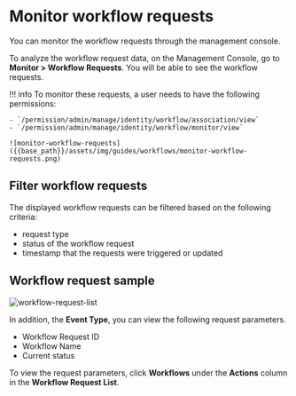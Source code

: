 # Monitor workflow requests

You can monitor the workflow requests through the management console.

To analyze the workflow request data, on the Management Console, go to **Monitor > Workflow Requests**. You will be able to see the workflow requests.

!!! info
    To monitor these requests, a user needs to have the following permissions:

    - `/permission/admin/manage/identity/workflow/association/view`
    - `/permission/admin/manage/identity/workflow/monitor/view`

    ![monitor-workflow-requests]({{base_path}}/assets/img/guides/workflows/monitor-workflow-requests.png)

## Filter workflow requests
The displayed workflow requests can be filtered based on the following criteria:

- request type
- status of the workflow request
- timestamp that the requests were triggered or updated

## Workflow request sample

![workflow-request-list]({{base_path}}/assets/img/guides/workflows/workflow-request-list.png)

In addition, the **Event Type**, you can view the following request parameters.

- Workflow Request ID
- Workflow Name
- Current status

To view the request parameters, click **Workflows** under the **Actions** column in the **Workflow Request List**.